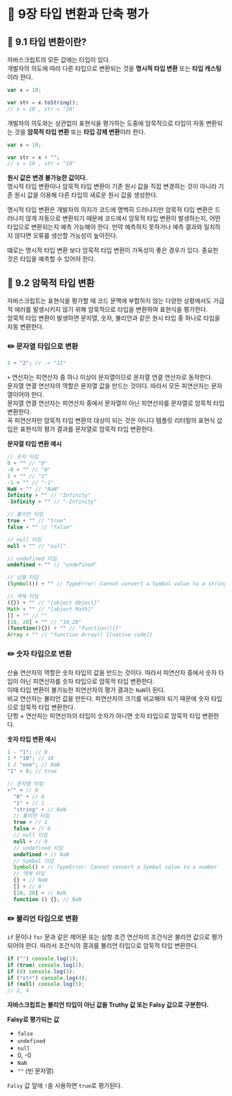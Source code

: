 # 📕 9장 타입 변환과 단축 평가

## 📝 9.1 타입 변환이란?

자바스크립트의 모든 값에는 타입이 있다.  
개발자의 의도에 따라 다른 타입으로 변환되는 것을 **명시적 타입 변환** 또는 **타입 캐스팅**이라 한다.

```js
var x = 10;

var str = x.toString();
// x = 10 , str = "10"
```

개발자의 의도와는 상관없이 표현식을 평가하는 도중에 암묵적으로 타입이 자동 변환되는 것을 **암묵적 타입 변환** 또는 **타입 강제 변환**이라 한다.

```js
var x = 10;

var str = x + "";
// x = 10 , str = "10"
```

**원시 값은 변경 불가능한 값이다.**  
명시적 타입 변환이나 암묵적 타입 변환이 기존 원시 값을 직접 변경하는 것이 아니라 기존 원시 값을 이용해 다른 타입의 새로운 원시 값을 생성한다.

명시적 타입 변환은 개발자의 의지가 코드에 명백히 드러나지만 암묵적 타입 변환은 드러나지 않게 자동으로 변환되기 때문에 코드에서 암묵적 타입 변환이 발생하는지, 어떤 타입으로 변환되는지 예측 가능해야 한다. 만약 예측하지 못하거나 예측 결과와 일치하지 않다면 오류를 생산할 가능성이 높아진다.

떄로는 명시적 타입 변환 보다 암묵적 타입 변환이 가독성이 좋은 경우가 있다. 중요한 것은 타입을 예측할 수 있어야 한다.

## 📝 9.2 암묵적 타입 변환

자바스크립트는 표현식을 평가할 때 코드 문맥에 부합하지 않는 다양한 상황에서도 가급적 에러를 발생시키지 않기 위해 암묵적으로 타입을 변환하여 표현식을 평가한다.  
암묵적 타입 변환이 발생하면 문자열, 숫자, 불리언과 같은 원시 타입 중 하나로 타입을 자동 변환한다.

### ✏️ 문자열 타입으로 변환

```js
1 + "2"; // -> "12"
```

`+` 연산자는 피연산자 중 하나 이상이 문자열이므로 문자열 연결 연산자로 동작한다.  
문자열 연결 연산자의 역할은 문자열 값을 만드는 것이다. 따라서 모든 피연산자는 문자열이어야 한다.  
문자열 연결 연산자는 피연산자 중에서 문자열이 아닌 피연산자를 문자열로 암묵적 타입 변환한다.  
꼭 피연산자만 암묵적 타입 변환의 대상이 되는 것은 아니다 템플릿 리터럴의 표현식 삽입은 표현식의 평가 결과를 문자열로 암묵적 타입 변환한다.

**문자열 타입 변환 예시**

```js
// 숫자 타입
0 + "" // "0"
-0 + "" // "0"
1 + "" // "1"
-1 + "" // "-1"
NaN + "" // "NaN"
Infinity + "" // "Infinity"
-Infinity + "" // "-Infinity"

// 불리언 타입
true + "" // "true"
false + "" // "false"

// null 타입
null + "" // "null"

// undefined 타입
undefined + "" // "undefined"

// 심벌 타입
(Symbol()) + "" // TypeError: Cannot convert a Symbol value to a string

// 객체 타입
({}) + "" // "[object Object]"
Math + "" // "[object Math]"
[] + "" // ""
[10, 20] + "" // "10,20"
(function(){}) + "" // "function(){}"
Array + "" // "function Array() {[native code]}
```

### ✏️ 숫자 타입으로 변환

산술 연산자의 역할은 숫자 타입의 값을 만드는 것이다. 따라서 피연산자 중에서 숫자 타입이 아닌 피연산자를 숫자 타입으로 암묵적 타입 변환한다.  
이때 타입 변환이 불가능한 피연산자의 평가 결과는 `NaN`이 된다.  
비교 연산자는 불리언 값을 만든다. 피연산자의 크기를 비교해야 되기 때문에 숫자 타입으로 암묵적 타입 변환한다.  
단항 + 연산자는 피연산자의 타입이 숫자가 아니면 숫자 타입으로 암묵적 타입 변환한다.

**숫자 타입 변환 예시**

```js
1 - "1"; // 0
1 * "10"; // 10
1 / "one"; // NaN
"1" > 0; // true

// 문자열 타입
+"" + // 0
  "0" + // 0
  "1" + // 1
  "string" + // NaN
  // 불리언 타입
  true + // 1
  false + // 0
  // null 타입
  null + // 0
  // undefined 타입
  undefined + // NaN
  // Symbol 타입
  Symbol() + // TypeError: Cannot convert a Symbol value to a number
  // 객체 타입
  {} + // NaN
  [] + // 0
  [10, 20] + // NaN
  function () {}; // NaN
```

### ✏️ 불리언 타입으로 변환

`if` 문이나 `for` 문과 같은 제어문 또는 삼항 조건 연산자의 조건식은 불리언 값으로 평가되어야 한다. 따라서 조건식의 결과를 불리언 타입으로 암묵적 타입 변환한다.

```js
if ("") console.log(1);
if (true) console.log(2);
if (0) console.log(3);
if ("str") console.log(4);
if (null) console.log(5);
// 2, 4
```

**자바스크립트는 불리언 타입이 아닌 값을 Truthy 값 또는 Falsy 값으로 구분한다.**

**Falsy로 평가되는 값**

- `false`
- `undefined`
- `null`
- 0, -0
- `NaN`
- `""` (빈 문자열)

`Falsy` 값 앞에 `!`을 사용하면 `true`로 평가된다.
